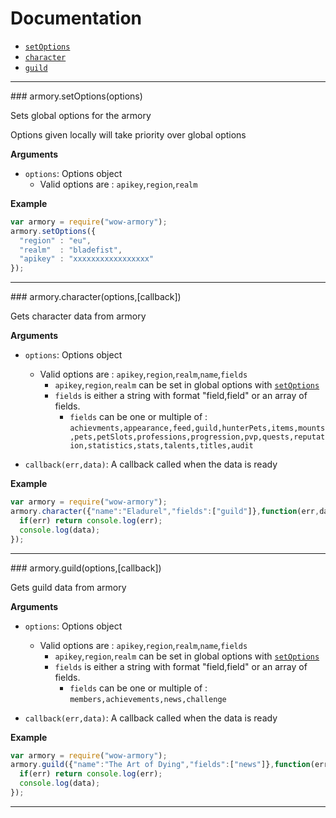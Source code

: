 # Documentation

* [`setOptions`](#setOptions)
* [`character`](#character)
* [`guild`](#guild)

---------------------------------------

<a name="setOptions" />
### armory.setOptions(options)

Sets global options for the armory

Options given locally will take priority over global options

__Arguments__

* `options`: Options object
  * Valid options are : `apikey`,`region`,`realm`
  
__Example__

```js
var armory = require("wow-armory");
armory.setOptions({
  "region" : "eu",
  "realm"  : "bladefist",
  "apikey" : "xxxxxxxxxxxxxxxxx"
});
```
---------------------------------------

<a name="character" />
### armory.character(options,[callback])

Gets character data from armory

__Arguments__

* `options`: Options object
  * Valid options are : `apikey`,`region`,`realm`,`name`,`fields`
    * `apikey`,`region`,`realm` can be set in global options with [`setOptions`](#setOptions)
    * `fields` is either a string with format "field,field" or an array of fields.
      * `fields` can be one or multiple of : `achievments,appearance,feed,guild,hunterPets,items,mounts,pets,petSlots,professions,progression,pvp,quests,reputation,statistics,stats,talents,titles,audit`

* `callback(err,data)`: A callback called when the data is ready

__Example__

```js
var armory = require("wow-armory");
armory.character({"name":"Eladurel","fields":["guild"]},function(err,data){
  if(err) return console.log(err);
  console.log(data);
});
```

---------------------------------------

<a name="guild" />
### armory.guild(options,[callback])

Gets guild data from armory

__Arguments__

* `options`: Options object
  * Valid options are : `apikey`,`region`,`realm`,`name`,`fields`
    * `apikey`,`region`,`realm` can be set in global options with [`setOptions`](#setOptions)
    * `fields` is either a string with format "field,field" or an array of fields.
      * `fields` can be one or multiple of : `members,achievements,news,challenge`

* `callback(err,data)`: A callback called when the data is ready

__Example__

```js
var armory = require("wow-armory");
armory.guild({"name":"The Art of Dying","fields":["news"]},function(err,data){
  if(err) return console.log(err);
  console.log(data);
});
```

---------------------------------------
